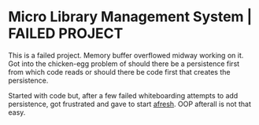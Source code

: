 # Micro Library Management System | FAILED PROJECT


This is a failed project. Memory buffer overflowed midway working on it.
Got into the chicken-egg problem of should there be a persistence first from which code reads or should there be code first that creates the persistence.

Started with code but, after a few failed whiteboarding attempts to add persistence, got frustrated and gave to start [afresh](https://github.com/jain-d/oop-projects/tree/library-system-v2). OOP afterall is not that easy.
